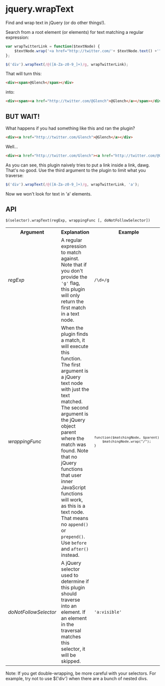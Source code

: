 jquery.wrapText
===============

Find and wrap text in jQuery (or do other things!).

Search from a root element (or elements) for text matching a regular expression:

```javascript
var wrapTwitterLink = function($textNode) {
    $textNode.wrap('<a href="http://twitter.com/'+ $textNode.text() +'">')
};

$('div').wrapText(/@([A-Za-z0-9_]+)/g, wrapTwitterLink);
```

That will turn this:

```html
<div><span>@Glench</span></div>
```

into:

```html
<div><span><a href="http://twitter.com/@Glench">@Glench</a></span></div>
```

BUT WAIT!
---------

What happens if you had something like this and ran the plugin?

```html
<div><a href="http://twitter.com/Glench">@Glench</a></div>
```

Well...

```html
<div><a href="http://twitter.com/Glench"><a href="http://twitter.com/@Glench">@Glench</a></a></div>
```

As you can see, this plugin naively tries to put a link inside a link, dawg. That's no good. Use the third argument to the plugin to limit what you traverse:

```javascript
$('div').wrapText(/@([A-Za-z0-9_]+)/g, wrapTwitterLink, 'a');
```

Now we won't look for text in 'a' elements.

API
---
    $(selector).wrapText(regExp, wrappingFunc [, doNotFollowSelector])

<table>
    <tr>
        <th>Argument</th>
        <th>Explanation</th>
        <th>Example</th>
    </tr>
    <tr>
        <td><em>regExp</em></td>
        <td>A regular expression to match against. Note that if you don't provide the <code>'g'</code> flag, this plugin will only return the first match in a text node.</td>
        <td><code>/\d+/g</code></td>
    </tr>
    <tr>
        <td><em>wrappingFunc</em></td>
        <td>When the plugin finds a match, it will execute this function. The first argument is a jQuery text node with just the text matched. The second argument is the jQuery object parent where the match was found. Note that no jQuery functions that user inner JavaScript functions will work, as this is a text node. That means no <code>append()</code> or <code>prepend()</code>. Use <code>before</code> and <code>after()</code> instead.</td>
        <td><code><pre>function($matchingNode, $parent) {
    $matchingNode.wrap("/");
}</pre></code></td>
    </tr>
    <tr>
        <td><em>doNotFollowSelector</em></td>
        <td>A jQuery selector used to determine if this plugin should traverse into an element. If an element in the traversal matches this selector, it will be skipped.</td>
        <td><code>'a:visible'</code></td>
    </tr>
</table>

Note: If you get double-wrapping, be more careful with your selectors. For example, try not to use $('div') when there are a bunch of nested divs.


